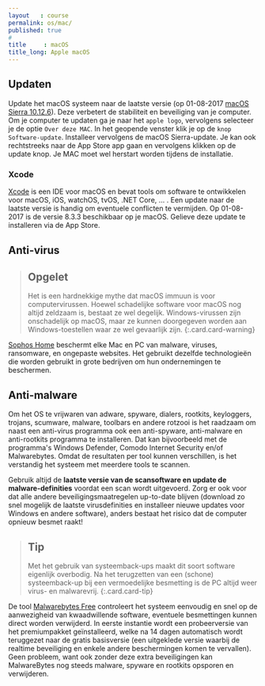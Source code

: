 ```yaml
---
layout   : course
permalink: os/mac/
published: true
#
title     : macOS
title_long: Apple macOS
---
```


Updaten
-------

Update het macOS systeem naar de laatste versie (op 01-08-2017 [macOS Sierra 10.12.6](https://support.apple.com/nl-nl/HT207835)). Deze verbetert de stabiliteit en beveiliging van je computer. Om je computer te updaten ga je naar het `apple logo`, vervolgens selecteer je de optie `Over deze MAC`. In het geopende venster klik je op de `knop Software-update`. Installeer vervolgens de macOS Sierra-update. Je kan ook rechtstreeks naar de App Store app gaan en vervolgens klikken op de update knop. Je MAC moet wel herstart worden tijdens de installatie.

### Xcode

[Xcode](https://developer.apple.com/xcode/) is een IDE voor macOS en bevat tools om software te ontwikkelen voor macOS, iOS, watchOS, tvOS, .NET Core, ... . Een update naar de laatste versie is handig om eventuele conflicten te vermijden. Op 01-08-2017 is de versie 8.3.3 beschikbaar op je macOS. Gelieve deze update te installeren via de App Store.

Anti-virus
----------

> Opgelet
> ---
> Het is een hardnekkige mythe dat macOS immuun is voor computervirussen. Hoewel schadelijke software voor macOS nog altijd zeldzaam is, bestaat ze wel degelijk. Windows-virussen zijn onschadelijk op macOS, maar ze kunnen doorgegeven worden aan Windows-toestellen waar ze wel gevaarlijk zijn.
{:.card.card-warning}

[Sophos Home](https://home.sophos.com/) beschermt elke Mac en PC van malware, viruses, ransomware, en ongepaste websites. Het gebruikt dezelfde technologieën die worden gebruikt in grote bedrijven om hun ondernemingen te beschermen.

Anti-malware
------------

Om het OS te vrijwaren van adware, spyware, dialers, rootkits, keyloggers, trojans, scumware, malware, toolbars en andere rotzooi is het raadzaam om naast een anti-virus programma ook een anti-spyware, anti-malware en anti-rootkits programma te installeren. Dat kan bijvoorbeeld met de programma's Windows Defender, Comodo Internet Security en/of Malwarebytes. Omdat de resultaten per tool kunnen verschillen, is het verstandig het systeem met meerdere tools te scannen.

Gebruik altijd de **laatste versie van de scansoftware en update de malware-definities** voordat een scan wordt uitgevoerd. Zorg er ook voor dat alle andere beveiligingsmaatregelen up-to-date blijven (download zo snel mogelijk de laatste virusdefinities en installeer nieuwe updates voor Windows en andere software), anders bestaat het risico dat de computer opnieuw besmet raakt!

> Tip
> ---
> Met het gebruik van systeemback-ups maakt dit soort software eigenlijk overbodig. Na het terugzetten van een (schone) systeemback-up bij een vermoedelijke besmetting is de PC altijd weer virus- en malwarevrij.
{:.card.card-tip}

De tool [Malwarebytes Free](https://nl.malwarebytes.com/mac/) controleert het systeem eenvoudig en snel op de aanwezigheid van kwaadwillende software, eventuele besmettingen kunnen direct worden verwijderd. In eerste instantie wordt een probeerversie van het premiumpakket geïnstalleerd, welke na 14 dagen automatisch wordt teruggezet naar de gratis basisversie (een uitgeklede versie waarbij de realtime beveiliging en enkele andere beschermingen komen te vervallen). Geen probleem, want ook zonder deze extra beveiligingen kan MalwareBytes nog steeds malware, spyware en rootkits opsporen en verwijderen.